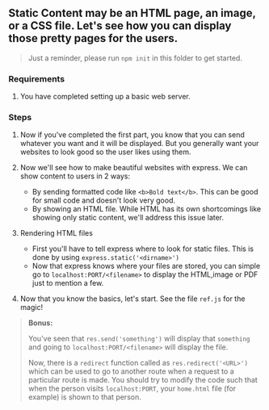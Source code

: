 ## Static Content may be an HTML page, an image, or a CSS file. Let's see how you can display those pretty pages for the users.

> Just a reminder, please run `npm init` in this folder to get started.

### Requirements

1. You have completed setting up a basic web server.


### Steps

1. Now if you've completed the first part, you know that you can send whatever you want and it will be displayed. But you generally want your websites to look good so the user likes using them.

2. Now we'll see how to make beautiful websites with express. We can show content to users in 2 ways:
    - By sending formatted code like `<b>Bold text</b>`. This can be good for small code and doesn't look very good.
    - By showing an HTML file. While HTML has its own shortcomings like showing only static content, we'll address this issue later.

3. Rendering HTML files
    - First you'll have to tell express where to look for static files. This is done by using `express.static('<dirname>')`
    - Now that express knows where your files are stored, you can simple go to `localhost:PORT/<filename>` to display the HTML,image or PDF just to mention a few.

4. Now that you know the basics, let's start. See the file `ref.js` for the magic! 

> **Bonus:**
> 
> You've seen that `res.send('something')` will display that `something` and going to `localhost:PORT/<filename>` will display the file. 
>
>Now, there is a `redirect` function called as `res.redirect('<URL>')` which can be used to go to another route when a request to a particular route is made. You should try to modify the code such that when the person visits `localhost:PORT`, your `home.html` file (for example) is shown to that person.